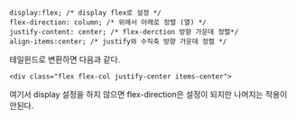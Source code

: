 

```
display:flex; /* display flex로 설정 */
flex-direction: column; /* 위에서 아래로 정렬 (열) */ 
justify-content: center; /* flex-derction 방향 가운데 정렬*/ 
align-items:center; /* justify와 수직축 방향 가운데 정렬 */
```


테일윈드로 변환하면 다음과 같다.
```
<div class="flex flex-col justify-center items-center">
```



여기서 display 설정을 하지 않으면 flex-direction은 설정이 되지만 나머지는 적용이 안된다.